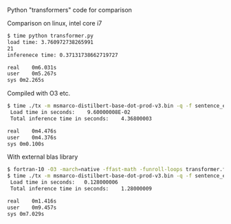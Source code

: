 Python "transformers" code for comparison

Comparison on linux, intel core i7

```bash
$ time python transformer.py 
load time: 3.760972738265991
21
inferenece time: 0.37131738662719727

real	0m6.031s
user	0m5.267s
sys	0m2.265s
```

Compiled with O3 etc.

```bash
$ time ./tx -m msmarco-distilbert-base-dot-prod-v3.bin -q -f sentence_ex.txt --time
 Load time in seconds:    9.60000008E-02
 Total inference time in seconds:    4.36800003    

real	0m4.476s
user	0m4.376s
sys	0m0.100s
```

With external blas library

```bash
$ fortran-10 -O3 -march=native -ffast-math -funroll-loops transformer.f90 -fexternal-blas -lopenblas -o tx
$ time ./tx -m msmarco-distilbert-base-dot-prod-v3.bin -q -f sentence_ex.txt --time
 Load time in seconds:   0.128000006    
 Total inference time in seconds:    1.28000009    

real	0m1.416s
user	0m9.457s
sys	0m7.029s
```
